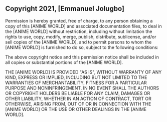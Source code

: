## Copyright 2021, [Emmanuel Jolugbo]

Permission is hereby granted, free of charge, to any person obtaining a copy of this [ANIME WORLD] and associated documentation files, to deal in the [ANIME WORLD] without restriction, including without limitation the rights to use, copy, modify, merge, publish, distribute, sublicense, and/or sell copies of the [ANIME WORLD], and to permit persons to whom the [ANIME WORLD] is furnished to do so, subject to the following conditions:

The above copyright notice and this permission notice shall be included in all copies or substantial portions of the [ANIME WORLD].

THE [ANIME WORLD] IS PROVIDED "AS IS", WITHOUT WARRANTY OF ANY KIND, EXPRESS OR IMPLIED, INCLUDING BUT NOT LIMITED TO THE WARRANTIES OF MERCHANTABILITY, FITNESS FOR A PARTICULAR PURPOSE AND NONINFRINGEMENT. IN NO EVENT SHALL THE AUTHORS OR COPYRIGHT HOLDERS BE LIABLE FOR ANY CLAIM, DAMAGES OR OTHER LIABILITY, WHETHER IN AN ACTION OF CONTRACT, TORT OR OTHERWISE, ARISING FROM, OUT OF OR IN CONNECTION WITH THE [ANIME WORLD] OR THE USE OR OTHER DEALINGS IN THE [ANIME WORLD].
